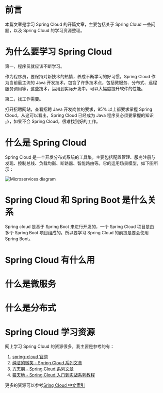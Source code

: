 # 前言

本篇文章是学习 Spring Cloud 的开篇文章，主要包括关于 Spring Cloud 一些问题，以及 Spring Cloud 的学习资源整理。

# 为什么要学习 Spring Cloud

第一，程序员就应该不断学习。

作为程序员，要保持对新技术的热情，养成不断学习的好习惯，Spring Cloud 作为当前最主流的 Java 开发技术，包含了许多技术点，包括微服务、分布式、远程服务调用等，这些技术，运用到实际开发中，可以大幅度提升软件的性能。

第二，找工作需要。

打开招聘网站，查看招聘 Java 开发岗位的要求，95% 以上都要求掌握 Spring Cloud，从这可以看出，Spring Cloud 已经成为 Java 程序员必须要掌握的知识点，如果不会 Spring Cloud，很难找到好的工作。

# 什么是 Spring Cloud

Spring Cloud 是一个开发分布式系统的工具集，主要包括配置管理、服务注册与发现、控制总线、负载均衡、断路器、智能路由等。它的运用场景模型，如下图所示：

![Microservices diagram](https://spring.io/images/diagram-microservices-88e01c7d34c688cb49556435c130d352.svg)

# Spring Cloud 和 Spring Boot 是什么关系

Spring cloud 是基于 Spring Boot 来进行开发的，一个 Spring Cloud 项目是由多个 Spring Boot 项目组成的。所以要学习 Spring Cloud 的前提是要会使用 Spring Boot。

# Spring Cloud 有什么用

# 什么是微服务

# 什么是分布式

# Spring Cloud 学习资源

网上学习 Spring Cloud 的资源很多，我主要是参考的有：

1. [spring-cloud 官网](https://spring.io/projects/spring-cloud)
2. [纯洁的微笑 - Spring Cloud 系列文章](http://www.ityouknow.com/spring-cloud.html)
3. [方志朋 - Spring Cloud 系列文章](https://www.fangzhipeng.com/spring-cloud.html)
4. [猿天地 - Spring Cloud 入门到实战系列教程](http://cxytiandi.com/blog/detail/17470)

更多的资源可以参考[Sring Cloud 中文索引](http://springcloud.fun/)
